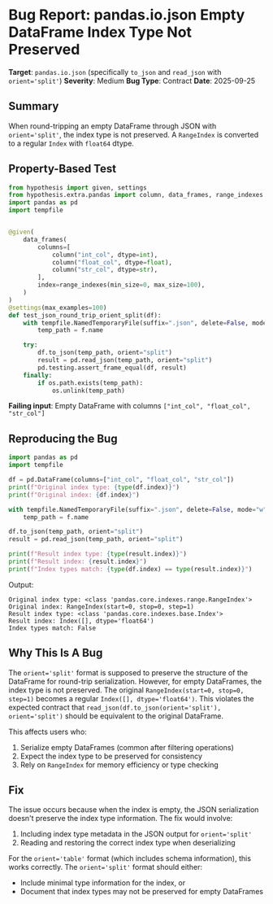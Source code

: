 # Bug Report: pandas.io.json Empty DataFrame Index Type Not Preserved

**Target**: `pandas.io.json` (specifically `to_json` and `read_json` with `orient='split'`)
**Severity**: Medium
**Bug Type**: Contract
**Date**: 2025-09-25

## Summary

When round-tripping an empty DataFrame through JSON with `orient='split'`, the index type is not preserved. A `RangeIndex` is converted to a regular `Index` with `float64` dtype.

## Property-Based Test

```python
from hypothesis import given, settings
from hypothesis.extra.pandas import column, data_frames, range_indexes
import pandas as pd
import tempfile


@given(
    data_frames(
        columns=[
            column("int_col", dtype=int),
            column("float_col", dtype=float),
            column("str_col", dtype=str),
        ],
        index=range_indexes(min_size=0, max_size=100),
    )
)
@settings(max_examples=100)
def test_json_round_trip_orient_split(df):
    with tempfile.NamedTemporaryFile(suffix=".json", delete=False, mode="w") as f:
        temp_path = f.name

    try:
        df.to_json(temp_path, orient="split")
        result = pd.read_json(temp_path, orient="split")
        pd.testing.assert_frame_equal(df, result)
    finally:
        if os.path.exists(temp_path):
            os.unlink(temp_path)
```

**Failing input**: Empty DataFrame with columns `["int_col", "float_col", "str_col"]`

## Reproducing the Bug

```python
import pandas as pd
import tempfile

df = pd.DataFrame(columns=["int_col", "float_col", "str_col"])
print(f"Original index type: {type(df.index)}")
print(f"Original index: {df.index}")

with tempfile.NamedTemporaryFile(suffix=".json", delete=False, mode="w") as f:
    temp_path = f.name

df.to_json(temp_path, orient="split")
result = pd.read_json(temp_path, orient="split")

print(f"Result index type: {type(result.index)}")
print(f"Result index: {result.index}")
print(f"Index types match: {type(df.index) == type(result.index)}")
```

Output:
```
Original index type: <class 'pandas.core.indexes.range.RangeIndex'>
Original index: RangeIndex(start=0, stop=0, step=1)
Result index type: <class 'pandas.core.indexes.base.Index'>
Result index: Index([], dtype='float64')
Index types match: False
```

## Why This Is A Bug

The `orient='split'` format is supposed to preserve the structure of the DataFrame for round-trip serialization. However, for empty DataFrames, the index type is not preserved. The original `RangeIndex(start=0, stop=0, step=1)` becomes a regular `Index([], dtype='float64')`. This violates the expected contract that `read_json(df.to_json(orient='split'), orient='split')` should be equivalent to the original DataFrame.

This affects users who:
1. Serialize empty DataFrames (common after filtering operations)
2. Expect the index type to be preserved for consistency
3. Rely on `RangeIndex` for memory efficiency or type checking

## Fix

The issue occurs because when the index is empty, the JSON serialization doesn't preserve the index type information. The fix would involve:

1. Including index type metadata in the JSON output for `orient='split'`
2. Reading and restoring the correct index type when deserializing

For the `orient='table'` format (which includes schema information), this works correctly. The `orient='split'` format should either:
- Include minimal type information for the index, or
- Document that index types may not be preserved for empty DataFrames